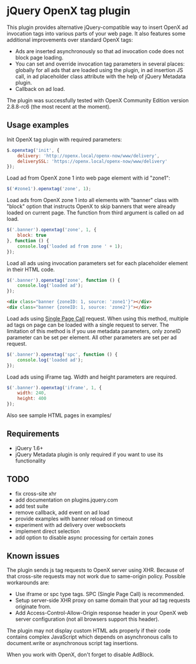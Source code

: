 jQuery OpenX tag plugin
=======================

This plugin provides alternative jQuery-compatible way to insert OpenX ad
invocation tags into various parts of your web page. It also features some
additional improvements over standard OpenX tags: 

 * Ads are inserted asynchronously so that ad invocation code does not block
   page loading.
 * You can set and override invocation tag parameters in several places:
   globally for all ads that are loaded using the plugin, in ad insertion JS
   call, in ad placeholder class attribute with the help of jQuery Metadata
   plugin.
 * Callback on ad load.

The plugin was successfully tested with OpenX Community Edition version
2.8.8-rc6 (the most recent at the moment).

Usage examples
--------------

Init OpenX tag plugin with required parameters:

```javascript
$.openxtag('init', {
    delivery: 'http://openx.local/openx-now/www/delivery',
    deliverySSL: 'https://openx.local/openx-now/www/delivery'
});
```

Load ad from OpenX zone 1 into web page element with id "zone1":

```javascript
$('#zone1').openxtag('zone', 1);
```

Load ads from OpenX zone 1 into all elements with "banner" class with "block"
option that instructs OpenX to skip banners that were already loaded on current
page. The function from third argument is called on ad load.

```javascript
$('.banner').openxtag('zone', 1, {
    block: true
}, function () {
    console.log('loaded ad from zone ' + 1);
});
```

Load all ads using invocation parameters set for each placeholder element in
their HTML code.

```javascript
$('.banner').openxtag('zone', function () {
    console.log('loaded ad');
});
```

```html
<div class="banner {zoneID: 1, source: 'zone1'}"></div>
<div class="banner {zoneID: 1, source: 'zone2'}"></div>
```

Load ads using [Single Page Call](http://www.openx.org/docs/tutorials/single+page+call) 
request. When using this method, multiple ad tags on page can be loaded with a
single request to server.  The limitation of this method is if you use metadata
parameters, only zoneID parameter can be set per element. All other parameters
are set per ad request.

```javascript
$('.banner').openxtag('spc', function () {
    console.log('loaded ad');
});
```

Load ads using iFrame tag. Width and height parameters are required.

```javascript
$('.banner').openxtag('iframe', 1, {
    width: 240,
    height: 400
});
```

Also see sample HTML pages in examples/

Requirements
------------

 * jQuery 1.6+
 * jQuery Metadata plugin is only required if you want to use its functionality

TODO
----

 * fix cross-site xhr
 * add documentation on plugins.jquery.com
 * add test suite
 * remove callback, add event on ad load
 * provide examples with banner reload on timeout
 * experiment with ad delivery over websockets
 * implement direct selection
 * add option to disable async processing for certain zones

Known issues
------------

The plugin sends js tag requests to OpenX server using XHR. Because of that
cross-site requests may not work due to same-origin policy. Possible
workarounds are:

 * Use iframe or spc type tags. SPC (Single Page Call) is recommended.
 * Setup server-side XHR proxy on same domain that your ad tag requests
   originate from.
 * Add Access-Control-Allow-Origin response header in your OpenX web server
   configuration (not all browsers support this header).

The plugin may not display custom HTML ads properly if their code contains
complex JavaScript which depends on asynchronous calls to document.write or
asynchronous script tag insertions.

When you work with OpenX, don't forget to disable AdBlock.

